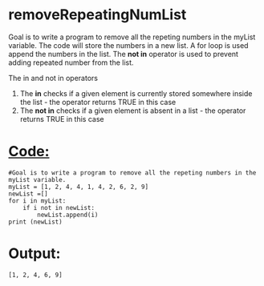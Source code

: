 # removeRepeatingNumList
Goal is to write a program to remove all the repeting numbers in the myList variable. The code will store the numbers in a new list. A for loop is used append the numbers in the list. The **not in** operator is used to prevent adding repeated number from the list. 

The in and not in operators

1. The **in** checks if a given element is currently stored somewhere inside the list - the operator returns TRUE in this case
2. The **not in** checks if a given element is absent in a list - the operator returns TRUE in this case

[Code:](https://github.com/Fran0616/removeRepeatingNumList/blob/master/removeRepeatingNUMList.py)
=

```
#Goal is to write a program to remove all the repeting numbers in the myList variable.
myList = [1, 2, 4, 4, 1, 4, 2, 6, 2, 9]
newList =[]
for i in myList: 
    if i not in newList:
        newList.append(i)
print (newList)

```

Output: 
=

```
[1, 2, 4, 6, 9]
```
